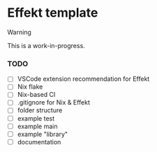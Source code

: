 # Effekt template

> [!WARNING]
> This is a work-in-progress.

### TODO

- [ ] VSCode extension recommendation for Effekt
- [ ] Nix flake
- [ ] Nix-based CI
- [ ] .gitignore for Nix & Effekt
- [ ] folder structure
- [ ] example test
- [ ] example main
- [ ] example "library"
- [ ] documentation
